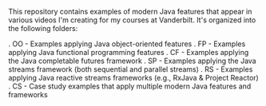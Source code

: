 This repository contains examples of modern Java features that appear
in various videos I'm creating for my courses at Vanderbilt.  It's
organized into the following folders:

. OO - Examples applying Java object-oriented features
. FP - Examples applying Java functional programming features
. CF - Examples applying the Java completable futures framework
. SP - Examples applying the Java streams framework (both sequential and parallel streams)
. RS - Examples applying Java reactive streams frameworks (e.g., RxJava & Project Reactor)
. CS - Case study examples that apply multiple modern Java features and frameworks 
